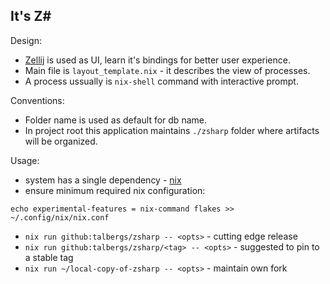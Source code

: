 ## It's Z#

Design:
- [Zellij](https://zellij.dev/) is used as UI, learn it's bindings for better user experience.
- Main file is `layout_template.nix` - it describes the view of processes.
- A process ussually is `nix-shell` command with interactive prompt. 

Conventions:
- Folder name is used as default for db name.
- In project root this application maintains `./zsharp` folder where artifacts will be organized.

Usage:
- system has a single dependency - [nix](https://nixos.org/download/)
- ensure minimum required nix configuration:

```
echo experimental-features = nix-command flakes >> ~/.config/nix/nix.conf
```

- `nix run github:talbergs/zsharp -- <opts>` - cutting edge release
- `nix run github:talbergs/zsharp/<tag> -- <opts>` - suggested to pin to a stable tag
- `nix run ~/local-copy-of-zsharp -- <opts>` - maintain own fork
